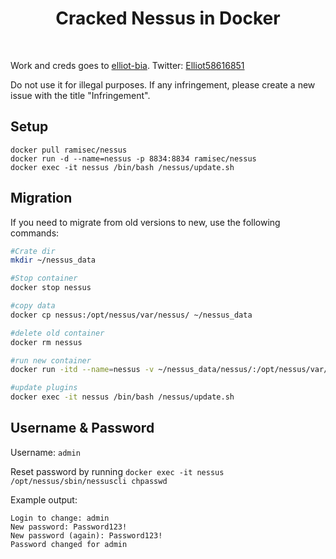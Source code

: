 <div align="center">

# Cracked Nessus in Docker

</div>

<br>

Work and creds goes to [elliot-bia](https://github.com/elliot-bia/). Twitter: [Elliot58616851](https://twitter.com/Elliot58616851)

Do not use it for illegal purposes. If any infringement, please create a new issue with the title "Infringement".


## Setup
````
docker pull ramisec/nessus
docker run -d --name=nessus -p 8834:8834 ramisec/nessus
docker exec -it nessus /bin/bash /nessus/update.sh
````

## Migration

If you need to migrate from old versions to new, use the following commands:

```bash
#Crate dir
mkdir ~/nessus_data

#Stop container
docker stop nessus

#copy data
docker cp nessus:/opt/nessus/var/nessus/ ~/nessus_data

#delete old container
docker rm nessus

#run new container
docker run -itd --name=nessus -v ~/nessus_data/nessus/:/opt/nessus/var/nessus/ -p 8834:8834 ramisec/nessus

#update plugins
docker exec -it nessus /bin/bash /nessus/update.sh
```

## Username & Password

Username: `admin`

Reset password by running `docker exec -it nessus /opt/nessus/sbin/nessuscli chpasswd`

Example output:
```
Login to change: admin 
New password: Password123!
New password (again): Password123!
Password changed for admin
```

